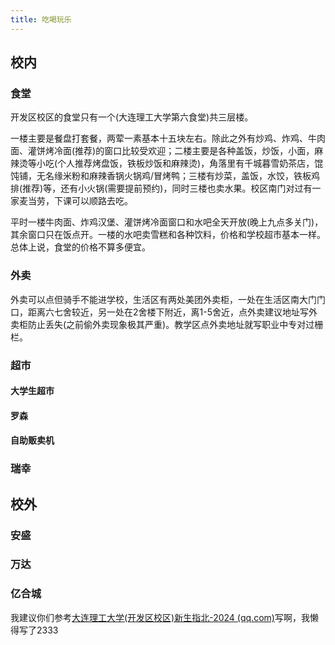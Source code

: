 ```yaml
---
title: 吃喝玩乐
---
```


## 校内

### 食堂

开发区校区的食堂只有一个(大连理工大学第六食堂)共三层楼。

一楼主要是餐盘打套餐，两荤一素基本十五块左右。除此之外有炒鸡、炸鸡、牛肉面、灌饼烤冷面(推荐)的窗口比较受欢迎；二楼主要是各种盖饭，炒饭，小面，麻辣烫等小吃(个人推荐烤盘饭，铁板炒饭和麻辣烫)，角落里有千城暮雪奶茶店，馄饨铺，无名缘米粉和麻辣香锅火锅鸡/冒烤鸭；三楼有炒菜，盖饭，水饺，铁板鸡排(推荐)等，还有小火锅(需要提前预约)，同时三楼也卖水果。校区南门对过有一家麦当劳，下课可以顺路去吃。

平时一楼牛肉面、炸鸡汉堡、灌饼烤冷面窗口和水吧全天开放(晚上九点多关门)，其余窗口只在饭点开。一楼的水吧卖雪糕和各种饮料，价格和学校超市基本一样。总体上说，食堂的价格不算多便宜。

### 外卖

外卖可以点但骑手不能进学校，生活区有两处美团外卖柜，一处在生活区南大门门口，距离六七舍较近，另一处在2舍楼下附近，离1-5舍近，点外卖建议地址写外卖柜防止丢失(之前偷外卖现象极其严重)。教学区点外卖地址就写职业中专对过栅栏。

### 超市

#### 大学生超市

#### 罗森

#### 自助贩卖机

### 瑞幸

## 校外

### 安盛

### 万达

### 亿合城

我建议你们参考[大连理工大学(开发区校区)新生指北-2024 (qq.com)](https://docs.qq.com/doc/DT3p3SHVOWWdoQUpD)写啊，我懒得写了2333